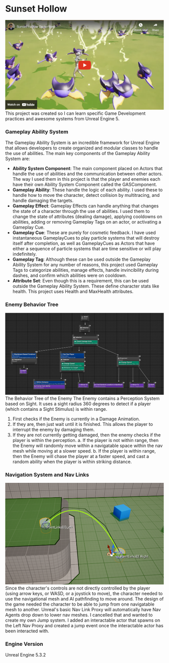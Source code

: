 # Sunset Hollow
[![Watch the video](/ReadMeFiles/YoutubeThumbnail.png)](https://youtu.be/QR0dFpkctYU)
This project was created so I can learn specific Game Development practices and awesome systems from Unreal Engine 5.

### Gameplay Ability System
The Gameplay Ability System is an incredible framework for Unreal Engine that allows developers to create organized and modular classes to handle the use of abilities. The main key components of the Gameplay Ability System are:
- __Ability System Component__: The main component placed on Actors that handle the use of abilities and the communication between other actors. The way I used them in this project is that the player and enemies each have their own Ability System Component called the GASComponent.
- __Gameplay Ability__: These handle the logic of each ability. I used these to handle how to move the character, detect collision by multitracing, and handle damaging the targets.
- __Gameplay Effect__: Gameplay Effects can handle anything that changes the state of a character through the use of abilities. I used them to change the state of attributes (dealing damage), applying cooldowns on abilities, adding or removing Gameplay Tags on an actor, or activating a Gameplay Cue.
- __Gameplay Cue__: These are purely for cosmetic feedback. I have used instantaneous GameplayCues to play particle systems that will destroy itself after completion, as well as GameplayCues as Actors that have either a sequence of particle systems that are time sensitive or will play indefinitely.
- __Gameplay Tag__: Although these can be used outside the Gameplay Ability System for any number of reasons, this project used Gameplay Tags to categorize abilities, manage effects, handle invincibility during dashes, and confirm which abilities were on cooldown.
- __Attribute Set__: Even though this is a requirement, this can be used outside the Gameplay Ability System. These define character stats like health. This project uses Health and MaxHealth attributes.

### Enemy Behavior Tree
![Enemy Behavior Tree](/ReadMeFiles/EnemyBT.png)
The Behavior Tree of the Enemy
The Enemy contains a Perception System based on Sight. It uses a sight radius 360 degrees to detect if a player (which contains a Sight Stimulus) is within range.

1. First checks if the Enemy is currently in a Damage Animation.
2. If they are, then just wait until it is finished. This allows the player to interrupt the enemy by damaging them.
3. If they are not currently getting damaged, then the enemy checks if the player is within the perception.
a. If the player is not within range, then the Enemy will randomly move within a navigatable space within the nav mesh while moving at a slower speed.
b. If the player is within range, then the Enemy will chase the player at a faster speed, and cast a random ability when the player is within striking distance.

### Navigation System and Nav Links
![Smart Jump Links](/ReadMeFiles/SmartJump.png)
Since the character's controls are not directly controlled by the player (using arrow keys, or WASD, or a joystick to move), the character needed to use the navigational mesh and AI pathfinding to move around. The design of the game needed the character to be able to jump from one navigatable mesh to another. Unreal's basic Nav Link Proxy will automatically have Nav Agents drop down to lower nav meshes. I cancelled that and wanted to create my own Jump system. I added an interactable actor that spawns on the Left Nav Proxy and created a jump event once the interactable actor has been interacted with.

### Engine Version
Unreal Engine 5.3.2
